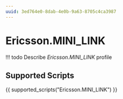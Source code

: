 ```yaml
---
uuid: 3ed764e0-8dab-4e0b-9a63-8705c4ca3987
---
```



# Ericsson.MINI_LINK


<!-- prettier-ignore -->
!!! todo
    Describe *Ericsson.MINI_LINK* profile

## Supported Scripts

{{ supported_scripts("Ericsson.MINI_LINK") }}
